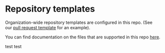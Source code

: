 # Repository templates

Organization-wide repository templates are configured in this repo. (See our [pull request template](.github/PULL_REQUEST_TEMPLATE/sql_pull_request_template.md) for an example).

You can find documentation on the files that are supported in this repo [here](https://docs.github.com/en/free-pro-team@latest/github/building-a-strong-community/creating-a-default-community-health-file).

test test
